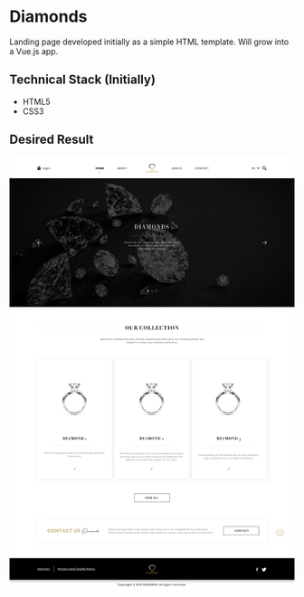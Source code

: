 # Diamonds

Landing page developed initially as a simple HTML template. Will grow into a Vue.js app.

## Technical Stack (Initially)
* HTML5
* CSS3


<!-- ## Demo
Watch the demo [here]()!

## Preview
![]() -->

## Desired Result
![result preview](./assets/img/home.jpg)

